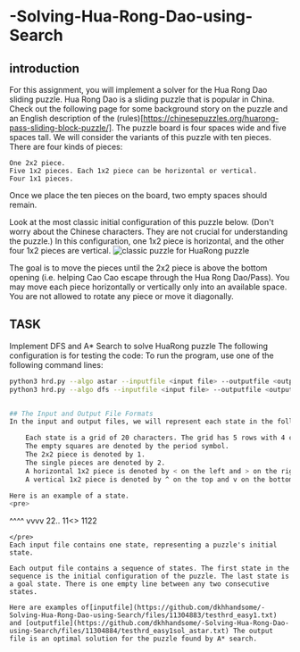 # -Solving-Hua-Rong-Dao-using-Search

## introduction
For this assignment, you will implement a solver for the Hua Rong Dao sliding puzzle. Hua Rong Dao is a sliding puzzle that is popular in China. Check out the following page for some background story on the puzzle and an English description of the (rules)[https://chinesepuzzles.org/huarong-pass-sliding-block-puzzle/].
The puzzle board is four spaces wide and five spaces tall. We will consider the variants of this puzzle with ten pieces. There are four kinds of pieces:

    One 2x2 piece.
    Five 1x2 pieces. Each 1x2 piece can be horizontal or vertical.
    Four 1x1 pieces.
Once we place the ten pieces on the board, two empty spaces should remain.

Look at the most classic initial configuration of this puzzle below. (Don't worry about the Chinese characters. They are not crucial for understanding the puzzle.) In this configuration, one 1x2 piece is horizontal, and the other four 1x2 pieces are vertical.
![classic puzzle for HuaRong puzzle](https://q.utoronto.ca/courses/293717/files/24240073/preview)

The goal is to move the pieces until the 2x2 piece is above the bottom opening (i.e. helping Cao Cao escape through the Hua Rong Dao/Pass). You may move each piece horizontally or vertically only into an available space. You are not allowed to rotate any piece or move it diagonally.

## TASK
Implement DFS and A* Search to solve HuaRong puzzle
The following configuration is for testing the code:
     To run the program, use one of the following command lines:

```bash
python3 hrd.py --algo astar --inputfile <input file> --outputfile <output file>
python3 hrd.py --algo dfs --inputfile <input file> --outputfile <output file>


## The Input and Output File Formats
In the input and output files, we will represent each state in the following format.

    Each state is a grid of 20 characters. The grid has 5 rows with 4 characters per row.
    The empty squares are denoted by the period symbol.
    The 2x2 piece is denoted by 1.
    The single pieces are denoted by 2.
    A horizontal 1x2 piece is denoted by < on the left and > on the right. 
    A vertical 1x2 piece is denoted by ^ on the top and v on the bottom (lower cased letter v).

Here is an example of a state.
<pre>
```
^^^^
vvvv
22..
11<>
1122
```
</pre>
Each input file contains one state, representing a puzzle's initial state.

Each output file contains a sequence of states. The first state in the sequence is the initial configuration of the puzzle. The last state is a goal state. There is one empty line between any two consecutive states. 

Here are examples of[inputfile](https://github.com/dkhhandsome/-Solving-Hua-Rong-Dao-using-Search/files/11304883/testhrd_easy1.txt) and [outputfile](https://github.com/dkhhandsome/-Solving-Hua-Rong-Dao-using-Search/files/11304884/testhrd_easy1sol_astar.txt) The output file is an optimal solution for the puzzle found by A* search.







